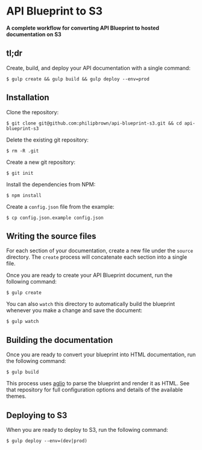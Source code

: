 # API Blueprint to S3

**A complete workflow for converting API Blueprint to hosted documentation on S3**

## tl;dr

Create, build, and deploy your API documentation with a single command:
```
$ gulp create && gulp build && gulp deploy --env=prod
```

## Installation

Clone the repository:
```
$ git clone git@github.com:philipbrown/api-blueprint-s3.git && cd api-blueprint-s3
```

Delete the existing git repository:
```
$ rm -R .git
```

Create a new git repository:
```
$ git init
```

Install the dependencies from NPM:
```
$ npm install
```

Create a `config.json` file from the example:
```
$ cp config.json.example config.json
```

## Writing the source files

For each section of your documentation, create a new file under the `source` directory. The `create` process will concatenate each section into a single file.

Once you are ready to create your API Blueprint document, run the following command:
```
$ gulp create
```

You can also `watch` this directory to automatically build the blueprint whenever you make a change and save the document:
```
$ gulp watch
```

## Building the documentation

Once you are ready to convert your blueprint into HTML documentation, run the following command:
```
$ gulp build
```

This process uses [aglio](https://github.com/danielgtaylor/aglio) to parse the blueprint and render it as HTML. See that repository for full configuration options and details of the available themes.

## Deploying to S3

When you are ready to deploy to S3, run the following command:
```
$ gulp deploy --env=(dev|prod)
```
